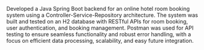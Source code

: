 Developed a Java Spring Boot backend for an online hotel room booking system using a Controller-Service-Repository architecture. The system was built and tested on an H2 database with RESTful APIs for room booking, user authentication, and booking management. Postman was used for API testing to ensure seamless functionality and robust error handling, with a focus on efficient data processing, scalability, and easy future integration.

